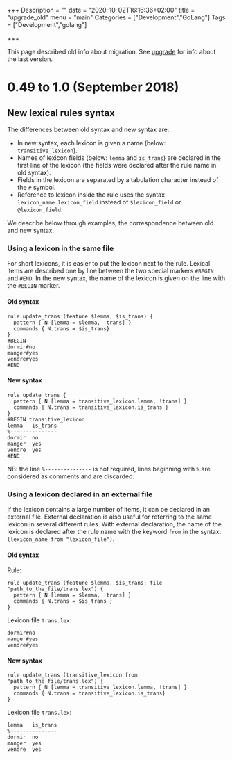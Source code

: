 +++
Description = ""
date = "2020-10-02T16:16:36+02:00"
title = "upgrade_old"
menu = "main"
Categories = ["Development","GoLang"]
Tags = ["Development","golang"]

+++

This page described old info about migration. See [upgrade](../upgrade) for info about the last version.

# 0.49 to 1.0 (September 2018)

## New lexical rules syntax

The differences between old syntax and new syntax are:

 * In new syntax, each lexicon is given a name (below: `transitive_lexicon`).
 * Names of lexicon fields (below: `lemma` and `is_trans`) are declared in the first line of the lexicon (the fields were declared after the rule name in old syntax).
 * Fields in the lexicon are separated by a tabulation character instead of the `#` symbol.
 * Reference to lexicon inside the rule uses the syntax `lexicon_name.lexicon_field` instead of `$lexicon_field` or `@lexicon_field`.

We describe below through examples, the correspondence between old and new syntax.

### Using a lexicon in the same file
For short lexicons, it is easier to put the lexicon next to the rule.
Lexical items are described one by line between the two special markers `#BEGIN` and `#END`.
In the new syntax, the name of the lexicon is given on the line with the `#BEGIN` marker.

#### Old syntax
```grew
rule update_trans (feature $lemma, $is_trans) {
  pattern { N [lemma = $lemma, !trans] }
  commands { N.trans = $is_trans}
}
#BEGIN
dormir#no
manger#yes
vendre#yes
#END
```

#### New syntax
```grew
rule update_trans {
  pattern { N [lemma = transitive_lexicon.lemma, !trans] }
  commands { N.trans = transitive_lexicon.is_trans }
}
#BEGIN transitive_lexicon
lemma	is_trans
%---------------
dormir	no
manger	yes
vendre	yes
#END
```

NB: the line `%---------------` is not required, lines beginning with `%` are considered as comments and are discarded.

### Using a lexicon declared in an external file
If the lexicon contains a large number of items, it can be declared in an external file.
External declaration is also useful for referring to the same lexicon in several different rules.
With external declaration, the name of the lexicon is declared after the rule name with the keyword `from` in the syntax: `(lexicon_name from "lexicon_file")`.

#### Old syntax

Rule:
```grew
rule update_trans (feature $lemma, $is_trans; file "path_to_the_file/trans.lex") {
  pattern { N [lemma = $lemma, !trans] }
  commands { N.trans = $is_trans }
}
```

Lexicon file `trans.lex`:
```
dormir#no
manger#yes
vendre#yes
```


#### New syntax
```grew
rule update_trans (transitive_lexicon from "path_to_the_file/trans.lex") {
  pattern { N [lemma = transitive_lexicon.lemma, !trans] }
  commands { N.trans = transitive_lexicon.is_trans}
}
```

Lexicon file `trans.lex`:
```
lemma	is_trans
%---------------
dormir	no
manger	yes
vendre	yes
```
